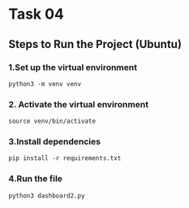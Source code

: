# Task 04
## Steps to Run the Project (Ubuntu)
### 1.Set up the virtual environment
 ```python3 -m venv venv```
### 2. Activate the virtual environment
 ```source venv/bin/activate```
### 3.Install dependencies
 ```pip install -r requirements.txt```
### 4.Run the file
 ```python3 dashboard2.py```

